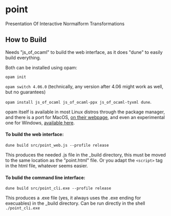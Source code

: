 # point
Presentation Of Interactive Normalform Transformations

## How to Build

Needs "js_of_ocaml" to build the web interface, as it does "dune" to easily build everything. 

Both can be installed using opam: 

`opam init`

`opam switch 4.06.0` (technically, any version after 4.06 might work as well, but no guarantees)

`opam install js_of_ocaml js_of_ocaml-ppx js_of_ocaml-tyxml dune`. 


opam itself is available in most Linux distros through the package manager, and there is a port for MacOS, [on their webpage](https://opam.ocaml.org/), and even an experimental one for Windows, [available here](https://fdopen.github.io/opam-repository-mingw/). 


#### To build the web interface: 
`dune build src/point_web.js --profile release` 

This produces the needed .js file in the _build directory, this must be moved to the same location as the "point.html" file. Or you adapt the `<script>` tag in the html file, whatever seems easier. 

#### To bulid the command line interface:
`dune build src/point_cli.exe --profile release`

This produces a .exe file (yes, it always uses the .exe ending for execuables) in the _build directory. Can be run directly in the shell `./point_cli.exe`

